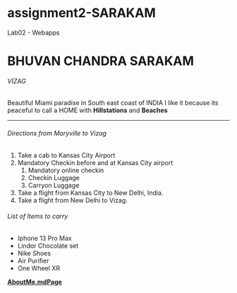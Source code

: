 # assignment2-SARAKAM
Lab02 - Webapps
# BHUVAN CHANDRA SARAKAM
###### VIZAG

Beautiful Miami paradise in South east coast of INDIA
I like it because its peaceful to call a HOME with **Hillstations** and **Beaches**

***
###### Directions from Maryville to Vizag
1. Take a cab to Kansas City Airport
2. Mandatory Checkin before and at Kansas City airport
    1. Mandatory online checkin
    2. Checkin Luggage
    3. Carryon Luggage
3. Take a flight from Kansas City to New Delhi, India.
4. Take a flight from New Delhi to Vizag.


###### List of Items to carry
* Iphone 13 Pro Max
* Lindor Chocolate set
* Nike Shoes
* Air Purifier
* One Wheel XR
  

  
**[AboutMe.mdPage](AboutMe.md)**

